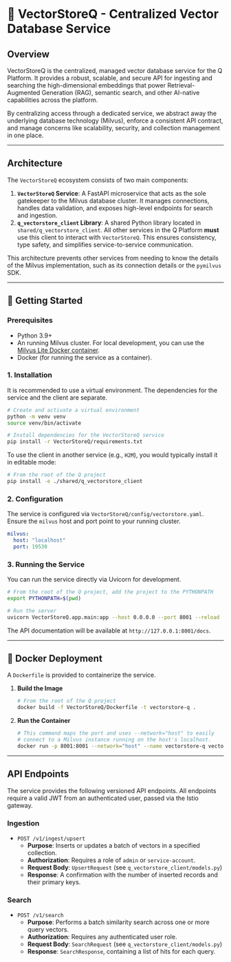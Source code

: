 # 🚀 VectorStoreQ - Centralized Vector Database Service

## Overview

VectorStoreQ is the centralized, managed vector database service for the Q Platform. It provides a robust, scalable, and secure API for ingesting and searching the high-dimensional embeddings that power Retrieval-Augmented Generation (RAG), semantic search, and other AI-native capabilities across the platform.

By centralizing access through a dedicated service, we abstract away the underlying database technology (Milvus), enforce a consistent API contract, and manage concerns like scalability, security, and collection management in one place.

---

## Architecture

The `VectorStoreQ` ecosystem consists of two main components:

1.  **`VectorStoreQ` Service**: A FastAPI microservice that acts as the sole gatekeeper to the Milvus database cluster. It manages connections, handles data validation, and exposes high-level endpoints for search and ingestion.
2.  **`q_vectorstore_client` Library**: A shared Python library located in `shared/q_vectorstore_client`. All other services in the Q Platform **must** use this client to interact with `VectorStoreQ`. This ensures consistency, type safety, and simplifies service-to-service communication.

This architecture prevents other services from needing to know the details of the Milvus implementation, such as its connection details or the `pymilvus` SDK.

---

## 🚀 Getting Started

### Prerequisites

*   Python 3.9+
*   An running Milvus cluster. For local development, you can use the [Milvus Lite Docker container](https://milvus.io/docs/install_standalone-docker.md).
*   Docker (for running the service as a container).

### 1. Installation

It is recommended to use a virtual environment. The dependencies for the service and the client are separate.

```bash
# Create and activate a virtual environment
python -m venv venv
source venv/bin/activate

# Install dependencies for the VectorStoreQ service
pip install -r VectorStoreQ/requirements.txt
```

To use the client in another service (e.g., `H2M`), you would typically install it in editable mode:
```bash
# From the root of the Q project
pip install -e ./shared/q_vectorstore_client
```

### 2. Configuration

The service is configured via `VectorStoreQ/config/vectorstore.yaml`. Ensure the `milvus` host and port point to your running cluster.

```yaml
milvus:
  host: "localhost"
  port: 19530
```

### 3. Running the Service

You can run the service directly via Uvicorn for development.

```bash
# From the root of the Q project, add the project to the PYTHONPATH
export PYTHONPATH=$(pwd)

# Run the server
uvicorn VectorStoreQ.app.main:app --host 0.0.0.0 --port 8001 --reload
```

The API documentation will be available at `http://127.0.0.1:8001/docs`.

---

## 🐳 Docker Deployment

A `Dockerfile` is provided to containerize the service.

1.  **Build the Image**
    ```bash
    # From the root of the Q project
    docker build -f VectorStoreQ/Dockerfile -t vectorstore-q .
    ```

2.  **Run the Container**
    ```bash
    # This command maps the port and uses --network="host" to easily
    # connect to a Milvus instance running on the host's localhost.
    docker run -p 8001:8001 --network="host" --name vectorstore-q vectorstore-q
    ```

---

## API Endpoints

The service provides the following versioned API endpoints. All endpoints require a valid JWT from an authenticated user, passed via the Istio gateway.

### Ingestion

*   `POST /v1/ingest/upsert`
    *   **Purpose**: Inserts or updates a batch of vectors in a specified collection.
    *   **Authorization**: Requires a role of `admin` or `service-account`.
    *   **Request Body**: `UpsertRequest` (see `q_vectorstore_client/models.py`)
    *   **Response**: A confirmation with the number of inserted records and their primary keys.

### Search

*   `POST /v1/search`
    *   **Purpose**: Performs a batch similarity search across one or more query vectors.
    *   **Authorization**: Requires any authenticated user role.
    *   **Request Body**: `SearchRequest` (see `q_vectorstore_client/models.py`)
    *   **Response**: `SearchResponse`, containing a list of hits for each query. 